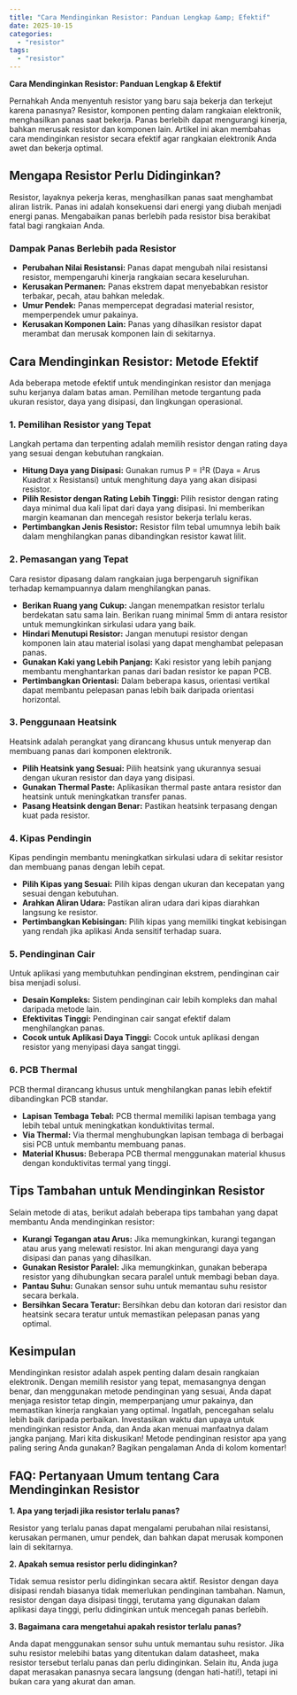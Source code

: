 ```yaml
---
title: "Cara Mendinginkan Resistor: Panduan Lengkap &amp; Efektif"
date: 2025-10-15
categories: 
  - "resistor"
tags: 
  - "resistor"
---
```


**Cara Mendinginkan Resistor: Panduan Lengkap & Efektif**

Pernahkah Anda menyentuh resistor yang baru saja bekerja dan terkejut karena panasnya? Resistor, komponen penting dalam rangkaian elektronik, menghasilkan panas saat bekerja. Panas berlebih dapat mengurangi kinerja, bahkan merusak resistor dan komponen lain. Artikel ini akan membahas cara mendinginkan resistor secara efektif agar rangkaian elektronik Anda awet dan bekerja optimal.

## Mengapa Resistor Perlu Didinginkan?

Resistor, layaknya pekerja keras, menghasilkan panas saat menghambat aliran listrik. Panas ini adalah konsekuensi dari energi yang diubah menjadi energi panas. Mengabaikan panas berlebih pada resistor bisa berakibat fatal bagi rangkaian Anda.

### Dampak Panas Berlebih pada Resistor

- **Perubahan Nilai Resistansi:** Panas dapat mengubah nilai resistansi resistor, mempengaruhi kinerja rangkaian secara keseluruhan.
- **Kerusakan Permanen:** Panas ekstrem dapat menyebabkan resistor terbakar, pecah, atau bahkan meledak.
- **Umur Pendek:** Panas mempercepat degradasi material resistor, memperpendek umur pakainya.
- **Kerusakan Komponen Lain:** Panas yang dihasilkan resistor dapat merambat dan merusak komponen lain di sekitarnya.

## Cara Mendinginkan Resistor: Metode Efektif

Ada beberapa metode efektif untuk mendinginkan resistor dan menjaga suhu kerjanya dalam batas aman. Pemilihan metode tergantung pada ukuran resistor, daya yang disipasi, dan lingkungan operasional.

### 1\. Pemilihan Resistor yang Tepat

Langkah pertama dan terpenting adalah memilih resistor dengan rating daya yang sesuai dengan kebutuhan rangkaian.

- **Hitung Daya yang Disipasi:** Gunakan rumus P = I²R (Daya = Arus Kuadrat x Resistansi) untuk menghitung daya yang akan disipasi resistor.
- **Pilih Resistor dengan Rating Lebih Tinggi:** Pilih resistor dengan rating daya minimal dua kali lipat dari daya yang disipasi. Ini memberikan margin keamanan dan mencegah resistor bekerja terlalu keras.
- **Pertimbangkan Jenis Resistor:** Resistor film tebal umumnya lebih baik dalam menghilangkan panas dibandingkan resistor kawat lilit.

### 2\. Pemasangan yang Tepat

Cara resistor dipasang dalam rangkaian juga berpengaruh signifikan terhadap kemampuannya dalam menghilangkan panas.

- **Berikan Ruang yang Cukup:** Jangan menempatkan resistor terlalu berdekatan satu sama lain. Berikan ruang minimal 5mm di antara resistor untuk memungkinkan sirkulasi udara yang baik.
- **Hindari Menutupi Resistor:** Jangan menutupi resistor dengan komponen lain atau material isolasi yang dapat menghambat pelepasan panas.
- **Gunakan Kaki yang Lebih Panjang:** Kaki resistor yang lebih panjang membantu menghantarkan panas dari badan resistor ke papan PCB.
- **Pertimbangkan Orientasi:** Dalam beberapa kasus, orientasi vertikal dapat membantu pelepasan panas lebih baik daripada orientasi horizontal.

### 3\. Penggunaan Heatsink

Heatsink adalah perangkat yang dirancang khusus untuk menyerap dan membuang panas dari komponen elektronik.

- **Pilih Heatsink yang Sesuai:** Pilih heatsink yang ukurannya sesuai dengan ukuran resistor dan daya yang disipasi.
- **Gunakan Thermal Paste:** Aplikasikan thermal paste antara resistor dan heatsink untuk meningkatkan transfer panas.
- **Pasang Heatsink dengan Benar:** Pastikan heatsink terpasang dengan kuat pada resistor.

### 4\. Kipas Pendingin

Kipas pendingin membantu meningkatkan sirkulasi udara di sekitar resistor dan membuang panas dengan lebih cepat.

- **Pilih Kipas yang Sesuai:** Pilih kipas dengan ukuran dan kecepatan yang sesuai dengan kebutuhan.
- **Arahkan Aliran Udara:** Pastikan aliran udara dari kipas diarahkan langsung ke resistor.
- **Pertimbangkan Kebisingan:** Pilih kipas yang memiliki tingkat kebisingan yang rendah jika aplikasi Anda sensitif terhadap suara.

### 5\. Pendinginan Cair

Untuk aplikasi yang membutuhkan pendinginan ekstrem, pendinginan cair bisa menjadi solusi.

- **Desain Kompleks:** Sistem pendinginan cair lebih kompleks dan mahal daripada metode lain.
- **Efektivitas Tinggi:** Pendinginan cair sangat efektif dalam menghilangkan panas.
- **Cocok untuk Aplikasi Daya Tinggi:** Cocok untuk aplikasi dengan resistor yang menyipasi daya sangat tinggi.

### 6\. PCB Thermal

PCB thermal dirancang khusus untuk menghilangkan panas lebih efektif dibandingkan PCB standar.

- **Lapisan Tembaga Tebal:** PCB thermal memiliki lapisan tembaga yang lebih tebal untuk meningkatkan konduktivitas termal.
- **Via Thermal:** Via thermal menghubungkan lapisan tembaga di berbagai sisi PCB untuk membantu membuang panas.
- **Material Khusus:** Beberapa PCB thermal menggunakan material khusus dengan konduktivitas termal yang tinggi.

## Tips Tambahan untuk Mendinginkan Resistor

Selain metode di atas, berikut adalah beberapa tips tambahan yang dapat membantu Anda mendinginkan resistor:

- **Kurangi Tegangan atau Arus:** Jika memungkinkan, kurangi tegangan atau arus yang melewati resistor. Ini akan mengurangi daya yang disipasi dan panas yang dihasilkan.
- **Gunakan Resistor Paralel:** Jika memungkinkan, gunakan beberapa resistor yang dihubungkan secara paralel untuk membagi beban daya.
- **Pantau Suhu:** Gunakan sensor suhu untuk memantau suhu resistor secara berkala.
- **Bersihkan Secara Teratur:** Bersihkan debu dan kotoran dari resistor dan heatsink secara teratur untuk memastikan pelepasan panas yang optimal.

## Kesimpulan

Mendinginkan resistor adalah aspek penting dalam desain rangkaian elektronik. Dengan memilih resistor yang tepat, memasangnya dengan benar, dan menggunakan metode pendinginan yang sesuai, Anda dapat menjaga resistor tetap dingin, memperpanjang umur pakainya, dan memastikan kinerja rangkaian yang optimal. Ingatlah, pencegahan selalu lebih baik daripada perbaikan. Investasikan waktu dan upaya untuk mendinginkan resistor Anda, dan Anda akan menuai manfaatnya dalam jangka panjang. Mari kita diskusikan! Metode pendinginan resistor apa yang paling sering Anda gunakan? Bagikan pengalaman Anda di kolom komentar!

## FAQ: Pertanyaan Umum tentang Cara Mendinginkan Resistor

**1\. Apa yang terjadi jika resistor terlalu panas?**

Resistor yang terlalu panas dapat mengalami perubahan nilai resistansi, kerusakan permanen, umur pendek, dan bahkan dapat merusak komponen lain di sekitarnya.

**2\. Apakah semua resistor perlu didinginkan?**

Tidak semua resistor perlu didinginkan secara aktif. Resistor dengan daya disipasi rendah biasanya tidak memerlukan pendinginan tambahan. Namun, resistor dengan daya disipasi tinggi, terutama yang digunakan dalam aplikasi daya tinggi, perlu didinginkan untuk mencegah panas berlebih.

**3\. Bagaimana cara mengetahui apakah resistor terlalu panas?**

Anda dapat menggunakan sensor suhu untuk memantau suhu resistor. Jika suhu resistor melebihi batas yang ditentukan dalam datasheet, maka resistor tersebut terlalu panas dan perlu didinginkan. Selain itu, Anda juga dapat merasakan panasnya secara langsung (dengan hati-hati!), tetapi ini bukan cara yang akurat dan aman.
